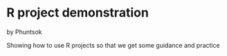 # R project demonstration 
by Phuntsok

Showing how to use R projects so that we get some guidance and practice